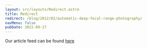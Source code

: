 ```yaml
---
layout: src/layouts/Redirect.astro
title: Redirect
redirect: /blog/2012/02/automatic-deep-focal-range-photography/
navMenu: false
pubDate: 2022-09-17
---
```

<div>
Our article feed can be found <a href="/blog/2012/02/automatic-deep-focal-range-photography/">here</a>
</div>
